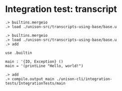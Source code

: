 # Integration test: transcript

```ucm:hide
.> builtins.mergeio
.> load ./unison-src/transcripts-using-base/base.u
```

```ucm:hide
.> builtins.mergeio
.> load ./unison-src/transcripts-using-base/base.u
.> add
```

```unison
use .builtin

main : '{IO, Exception} ()
main = '(printLine "Hello, world!")
```

```ucm
.> add
.> compile.output main ./unison-cli/integration-tests/IntegrationTests/main
```
